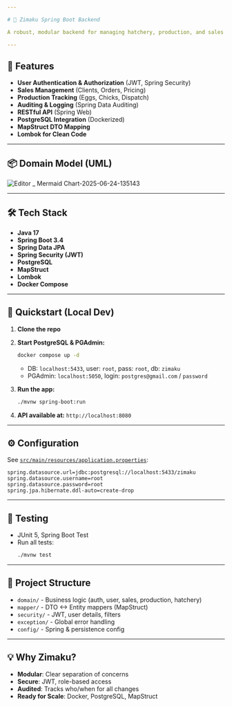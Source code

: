 ```yaml
---

# 🐣 Zimaku Spring Boot Backend

A robust, modular backend for managing hatchery, production, and sales operations, built with Spring Boot, JPA, and JWT security. Designed for scalability, maintainability, and real-world poultry business needs.

---
```


## 🚀 Features

- **User Authentication & Authorization** (JWT, Spring Security)
- **Sales Management** (Clients, Orders, Pricing)
- **Production Tracking** (Eggs, Chicks, Dispatch)
- **Auditing & Logging** (Spring Data Auditing)
- **RESTful API** (Spring Web)
- **PostgreSQL Integration** (Dockerized)
- **MapStruct DTO Mapping**
- **Lombok for Clean Code**

---

## 📦 Domain Model (UML)

![Editor _ Mermaid Chart-2025-06-24-135143](https://github.com/user-attachments/assets/83ef312b-6975-41de-b5b3-d46f46c66178)


---

## 🛠️ Tech Stack

- **Java 17**
- **Spring Boot 3.4**
- **Spring Data JPA**
- **Spring Security (JWT)**
- **PostgreSQL**
- **MapStruct**
- **Lombok**
- **Docker Compose**

---

## 🐳 Quickstart (Local Dev)

1. **Clone the repo**
2. **Start PostgreSQL & PGAdmin:**
   ```sh
   docker compose up -d
   ```
   - DB: `localhost:5433`, user: `root`, pass: `root`, db: `zimaku`
   - PGAdmin: `localhost:5050`, login: `postgres@gmail.com` / `password`

3. **Run the app:**
   ```sh
   ./mvnw spring-boot:run
   ```

4. **API available at:** `http://localhost:8080`

---

## ⚙️ Configuration

See [`src/main/resources/application.properties`](src/main/resources/application.properties):

```properties
spring.datasource.url=jdbc:postgresql://localhost:5433/zimaku
spring.datasource.username=root
spring.datasource.password=root
spring.jpa.hibernate.ddl-auto=create-drop
```

---

## 📝 Testing

- JUnit 5, Spring Boot Test
- Run all tests:
  ```sh
  ./mvnw test
  ```

---

## 📂 Project Structure

- `domain/` - Business logic (auth, user, sales, production, hatchery)
- `mapper/` - DTO <-> Entity mappers (MapStruct)
- `security/` - JWT, user details, filters
- `exception/` - Global error handling
- `config/` - Spring & persistence config

---

## 💡 Why Zimaku?

- **Modular**: Clear separation of concerns
- **Secure**: JWT, role-based access
- **Audited**: Tracks who/when for all changes
- **Ready for Scale**: Docker, PostgreSQL, MapStruct
